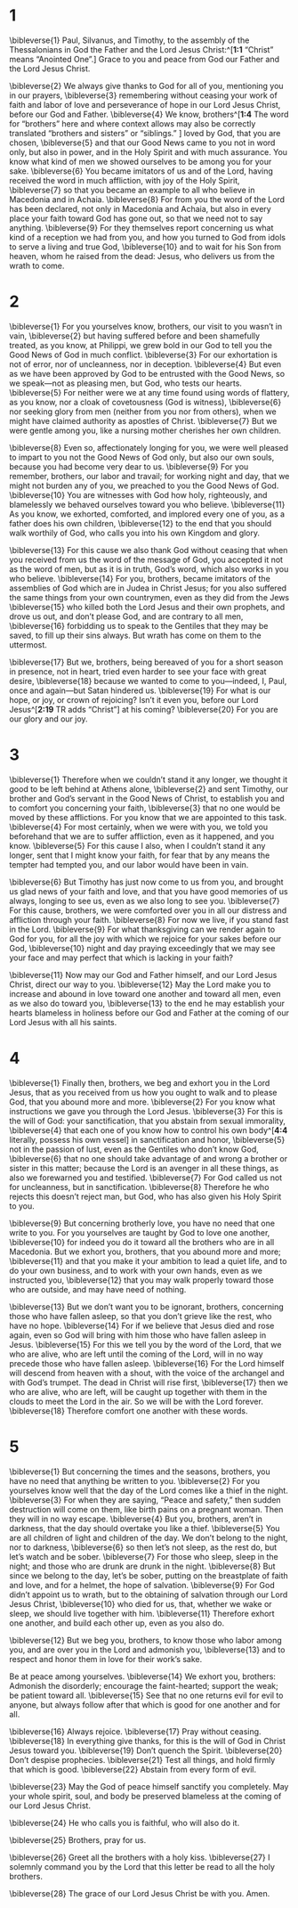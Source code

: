 # 1 
\bibleverse{1} Paul, Silvanus, and Timothy, to the assembly of the Thessalonians in God the Father and the Lord Jesus Christ:^[**1:1** “Christ” means “Anointed One”.] Grace to you and peace from God our Father and the Lord Jesus Christ. 

\bibleverse{2} We always give thanks to God for all of you, mentioning you in our prayers, \bibleverse{3} remembering without ceasing your work of faith and labor of love and perseverance of hope in our Lord Jesus Christ, before our God and Father. \bibleverse{4} We know, brothers^[**1:4** The word for “brothers” here and where context allows may also be correctly translated “brothers and sisters” or “siblings.” ] loved by God, that you are chosen, \bibleverse{5} and that our Good News came to you not in word only, but also in power, and in the Holy Spirit and with much assurance. You know what kind of men we showed ourselves to be among you for your sake. \bibleverse{6} You became imitators of us and of the Lord, having received the word in much affliction, with joy of the Holy Spirit, \bibleverse{7} so that you became an example to all who believe in Macedonia and in Achaia. \bibleverse{8} For from you the word of the Lord has been declared, not only in Macedonia and Achaia, but also in every place your faith toward God has gone out, so that we need not to say anything. \bibleverse{9} For they themselves report concerning us what kind of a reception we had from you, and how you turned to God from idols to serve a living and true God, \bibleverse{10} and to wait for his Son from heaven, whom he raised from the dead: Jesus, who delivers us from the wrath to come.

# 2 
\bibleverse{1} For you yourselves know, brothers, our visit to you wasn’t in vain, \bibleverse{2} but having suffered before and been shamefully treated, as you know, at Philippi, we grew bold in our God to tell you the Good News of God in much conflict. \bibleverse{3} For our exhortation is not of error, nor of uncleanness, nor in deception. \bibleverse{4} But even as we have been approved by God to be entrusted with the Good News, so we speak—not as pleasing men, but God, who tests our hearts. \bibleverse{5} For neither were we at any time found using words of flattery, as you know, nor a cloak of covetousness (God is witness), \bibleverse{6} nor seeking glory from men (neither from you nor from others), when we might have claimed authority as apostles of Christ. \bibleverse{7} But we were gentle among you, like a nursing mother cherishes her own children. 

\bibleverse{8} Even so, affectionately longing for you, we were well pleased to impart to you not the Good News of God only, but also our own souls, because you had become very dear to us. \bibleverse{9} For you remember, brothers, our labor and travail; for working night and day, that we might not burden any of you, we preached to you the Good News of God. \bibleverse{10} You are witnesses with God how holy, righteously, and blamelessly we behaved ourselves toward you who believe. \bibleverse{11} As you know, we exhorted, comforted, and implored every one of you, as a father does his own children, \bibleverse{12} to the end that you should walk worthily of God, who calls you into his own Kingdom and glory. 

\bibleverse{13} For this cause we also thank God without ceasing that when you received from us the word of the message of God, you accepted it not as the word of men, but as it is in truth, God’s word, which also works in you who believe. \bibleverse{14} For you, brothers, became imitators of the assemblies of God which are in Judea in Christ Jesus; for you also suffered the same things from your own countrymen, even as they did from the Jews \bibleverse{15} who killed both the Lord Jesus and their own prophets, and drove us out, and don’t please God, and are contrary to all men, \bibleverse{16} forbidding us to speak to the Gentiles that they may be saved, to fill up their sins always. But wrath has come on them to the uttermost. 

\bibleverse{17} But we, brothers, being bereaved of you for a short season in presence, not in heart, tried even harder to see your face with great desire, \bibleverse{18} because we wanted to come to you—indeed, I, Paul, once and again—but Satan hindered us. \bibleverse{19} For what is our hope, or joy, or crown of rejoicing? Isn’t it even you, before our Lord Jesus^[**2:19** TR adds “Christ”] at his coming? \bibleverse{20} For you are our glory and our joy.

# 3 
\bibleverse{1} Therefore when we couldn’t stand it any longer, we thought it good to be left behind at Athens alone, \bibleverse{2} and sent Timothy, our brother and God’s servant in the Good News of Christ, to establish you and to comfort you concerning your faith, \bibleverse{3} that no one would be moved by these afflictions. For you know that we are appointed to this task. \bibleverse{4} For most certainly, when we were with you, we told you beforehand that we are to suffer affliction, even as it happened, and you know. \bibleverse{5} For this cause I also, when I couldn’t stand it any longer, sent that I might know your faith, for fear that by any means the tempter had tempted you, and our labor would have been in vain. 

\bibleverse{6} But Timothy has just now come to us from you, and brought us glad news of your faith and love, and that you have good memories of us always, longing to see us, even as we also long to see you. \bibleverse{7} For this cause, brothers, we were comforted over you in all our distress and affliction through your faith. \bibleverse{8} For now we live, if you stand fast in the Lord. \bibleverse{9} For what thanksgiving can we render again to God for you, for all the joy with which we rejoice for your sakes before our God, \bibleverse{10} night and day praying exceedingly that we may see your face and may perfect that which is lacking in your faith? 

\bibleverse{11} Now may our God and Father himself, and our Lord Jesus Christ, direct our way to you. \bibleverse{12} May the Lord make you to increase and abound in love toward one another and toward all men, even as we also do toward you, \bibleverse{13} to the end he may establish your hearts blameless in holiness before our God and Father at the coming of our Lord Jesus with all his saints. 

# 4 
\bibleverse{1} Finally then, brothers, we beg and exhort you in the Lord Jesus, that as you received from us how you ought to walk and to please God, that you abound more and more. \bibleverse{2} For you know what instructions we gave you through the Lord Jesus. \bibleverse{3} For this is the will of God: your sanctification, that you abstain from sexual immorality, \bibleverse{4} that each one of you know how to control his own body^[**4:4** literally, possess his own vessel] in sanctification and honor, \bibleverse{5} not in the passion of lust, even as the Gentiles who don’t know God, \bibleverse{6} that no one should take advantage of and wrong a brother or sister in this matter; because the Lord is an avenger in all these things, as also we forewarned you and testified. \bibleverse{7} For God called us not for uncleanness, but in sanctification. \bibleverse{8} Therefore he who rejects this doesn’t reject man, but God, who has also given his Holy Spirit to you. 

\bibleverse{9} But concerning brotherly love, you have no need that one write to you. For you yourselves are taught by God to love one another, \bibleverse{10} for indeed you do it toward all the brothers who are in all Macedonia. But we exhort you, brothers, that you abound more and more; \bibleverse{11} and that you make it your ambition to lead a quiet life, and to do your own business, and to work with your own hands, even as we instructed you, \bibleverse{12} that you may walk properly toward those who are outside, and may have need of nothing. 

\bibleverse{13} But we don’t want you to be ignorant, brothers, concerning those who have fallen asleep, so that you don’t grieve like the rest, who have no hope. \bibleverse{14} For if we believe that Jesus died and rose again, even so God will bring with him those who have fallen asleep in Jesus. \bibleverse{15} For this we tell you by the word of the Lord, that we who are alive, who are left until the coming of the Lord, will in no way precede those who have fallen asleep. \bibleverse{16} For the Lord himself will descend from heaven with a shout, with the voice of the archangel and with God’s trumpet. The dead in Christ will rise first, \bibleverse{17} then we who are alive, who are left, will be caught up together with them in the clouds to meet the Lord in the air. So we will be with the Lord forever. \bibleverse{18} Therefore comfort one another with these words. 

# 5 
\bibleverse{1} But concerning the times and the seasons, brothers, you have no need that anything be written to you. \bibleverse{2} For you yourselves know well that the day of the Lord comes like a thief in the night. \bibleverse{3} For when they are saying, “Peace and safety,” then sudden destruction will come on them, like birth pains on a pregnant woman. Then they will in no way escape. \bibleverse{4} But you, brothers, aren’t in darkness, that the day should overtake you like a thief. \bibleverse{5} You are all children of light and children of the day. We don’t belong to the night, nor to darkness, \bibleverse{6} so then let’s not sleep, as the rest do, but let’s watch and be sober. \bibleverse{7} For those who sleep, sleep in the night; and those who are drunk are drunk in the night. \bibleverse{8} But since we belong to the day, let’s be sober, putting on the breastplate of faith and love, and for a helmet, the hope of salvation. \bibleverse{9} For God didn’t appoint us to wrath, but to the obtaining of salvation through our Lord Jesus Christ, \bibleverse{10} who died for us, that, whether we wake or sleep, we should live together with him. \bibleverse{11} Therefore exhort one another, and build each other up, even as you also do. 

\bibleverse{12} But we beg you, brothers, to know those who labor among you, and are over you in the Lord and admonish you, \bibleverse{13} and to respect and honor them in love for their work’s sake. 

Be at peace among yourselves. \bibleverse{14} We exhort you, brothers: Admonish the disorderly; encourage the faint-hearted; support the weak; be patient toward all. \bibleverse{15} See that no one returns evil for evil to anyone, but always follow after that which is good for one another and for all. 

\bibleverse{16} Always rejoice. \bibleverse{17} Pray without ceasing. \bibleverse{18} In everything give thanks, for this is the will of God in Christ Jesus toward you. \bibleverse{19} Don’t quench the Spirit. \bibleverse{20} Don’t despise prophecies. \bibleverse{21} Test all things, and hold firmly that which is good. \bibleverse{22} Abstain from every form of evil. 

\bibleverse{23} May the God of peace himself sanctify you completely. May your whole spirit, soul, and body be preserved blameless at the coming of our Lord Jesus Christ. 

\bibleverse{24} He who calls you is faithful, who will also do it. 

\bibleverse{25} Brothers, pray for us. 

\bibleverse{26} Greet all the brothers with a holy kiss. \bibleverse{27} I solemnly command you by the Lord that this letter be read to all the holy brothers. 

\bibleverse{28} The grace of our Lord Jesus Christ be with you. Amen. 